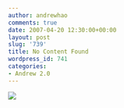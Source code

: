 ```yaml
---
author: andrewhao
comments: true
date: 2007-04-20 12:30:00+00:00
layout: post
slug: '739'
title: No Content Found
wordpress_id: 741
categories:
- Andrew 2.0
---
```


![](http://img.photobucket.com/albums/v67/orangecircle/exposed.jpg)  

